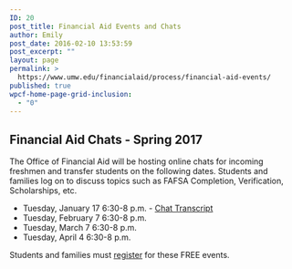 ```yaml
---
ID: 20
post_title: Financial Aid Events and Chats
author: Emily
post_date: 2016-02-10 13:53:59
post_excerpt: ""
layout: page
permalink: >
  https://www.umw.edu/financialaid/process/financial-aid-events/
published: true
wpcf-home-page-grid-inclusion:
  - "0"
---
```

<h2></h2>
<h2>Financial Aid Chats - Spring 2017</h2>
The Office of Financial Aid will be hosting online chats for incoming freshmen and transfer students on the following dates. Students and families log on to discuss topics such as FAFSA Completion, Verification, Scholarships, etc.
<ul>
 	<li>Tuesday, January 17 6:30-8 p.m. - <a href="http://www.umw.edu/financialaid/wp-content/uploads/sites/31/2017/02/Financial-Aid-Chat-January-17_2017.docx">Chat Transcript</a></li>
 	<li>Tuesday, February 7 6:30-8 p.m.</li>
 	<li>Tuesday, March 7 6:30-8 p.m.</li>
 	<li>Tuesday, April 4 6:30-8 p.m.</li>
</ul>
Students and families must <a href="https://umw.askadmissions.net/emtinterestpage.aspx?ip=chatreg">register</a> for these FREE events.